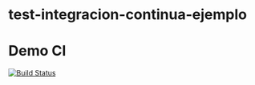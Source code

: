 # test-integracion-continua-ejemplo

# Demo CI

[![Build Status](https://travis-ci.com/juanpms2/test-integracion-continua-ejemplo.svg?branch=master)](https://travis-ci.com/juanpms2/test-integracion-continua-ejemplo)
